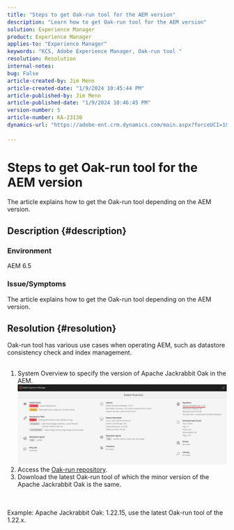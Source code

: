 ```yaml
---
title: "Steps to get Oak-run tool for the AEM version"
description: "Learn how to get Oak-run tool for the AEM version"
solution: Experience Manager
product: Experience Manager
applies-to: "Experience Manager"
keywords: "KCS, Adobe Experience Manager, Oak-run tool "
resolution: Resolution
internal-notes: 
bug: False
article-created-by: Jim Menn
article-created-date: "1/9/2024 10:45:44 PM"
article-published-by: Jim Menn
article-published-date: "1/9/2024 10:46:45 PM"
version-number: 5
article-number: KA-23130
dynamics-url: "https://adobe-ent.crm.dynamics.com/main.aspx?forceUCI=1&pagetype=entityrecord&etn=knowledgearticle&id=d4342ecf-40af-ee11-a569-6045bd006268"

---
```

# Steps to get Oak-run tool for the AEM version


The article explains how to get the Oak-run tool depending on the AEM version.

## Description {#description}


### Environment

AEM 6.5

### Issue/Symptoms

The article explains how to get the Oak-run tool depending on the AEM version.


## Resolution {#resolution}

Oak-run tool has various use cases when operating AEM, such as datastore consistency check and index management.<br>    <br>    
1. System Overview to specify the version of Apache Jackrabbit Oak in the AEM.
    ![](assets/9c19e0e0-dc7d-ee11-8179-6045bd006a22.png)
2. Access the [Oak-run repository](https://repo1.maven.org/maven2/org/apache/jackrabbit/oak-run/).<br>
3. Download the latest Oak-run tool of which the minor version of the Apache Jackrabbit Oak is the same.

<br>    <br>    Example: Apache Jackrabbit Oak: 1.22.15, use the latest Oak-run tool of the 1.22.x.
